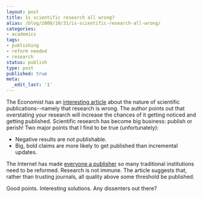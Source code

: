 ```yaml
---
layout: post
title: Is scientific research all wrong?
alias: /blog/2008/10/31/is-scientific-research-all-wrong/
categories:
- academics
tags:
- publishing
- reform needed
- research
status: publish
type: post
published: true
meta:
  _edit_last: '1'
---
```

The Economist has an <a title="Fallibility of scientific journals" href="https://www.economist.com/science/displayStory.cfm?story_id=12376658" target="_blank">interesting article</a> about the nature of scientific publications--namely that research is wrong. The author points out that overstating your research will increase the chances of it getting noticed and getting published. Scientific research has become big business: publish or perish! Two major points that I find to be true (unfortunately):

 * Negative results are not publishable.
 * Big, bold claims are more likely to get published than incremental updates.

The Internet has made <a title="Techdirt said it first" href="https://techdirt.com/articles/20080922/0331332329.shtml" target="_blank">everyone a publisher</a> so many traditional institutions need to be reformed. Research is not immune. The article suggests that, rather than trusting journals, all quality above some threshold be published.

Good points. Interesting solutions. Any dissenters out there?
